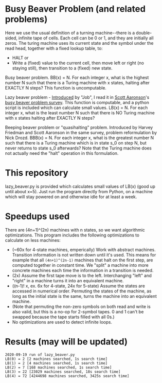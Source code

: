 # Busy Beaver Problem (and related problems)
Here we use the usual definition of a turning machine--there is a double-sided, infinite tape of cells. Each cell can be 0 or 1, and they are initially all zeros. The turing machine uses its current state and the symbol under the read head, together with a fixed lookup table, to:
- HALT or
- Write a (fixed) value to the current cell, then move left or right (no staying still), then transition to a (fixed) new state.

Busy beaver problem. BB(x) = N. For each integer x, what is the highest number N such that there is a Turing machine with x states, halting after EXACTLY N steps? This function is uncomputable.

Lazy beaver problem - [Introduced](https://www.scottaaronson.com/blog/?p=4916#comment-1850265) by "Job", I read it in [Scott Aaronson](https://www.scottaaronson.com/blog/?p=4916)'s [busy beaver problem survey](https://www.scottaaronson.com/papers/bb.pdf). This function is computable, and a python script is included which can calculate small values.
LB(x) = N. For each integer x, what is the least number N such that there is NO Turing machine with x states halting after EXACTLY N steps?

Beeping beaver problem or "quasihalting" problem. Introduced by Harvey Friedman and Scott Aaronson in the same survey, problem reformulation by Nick Drozd.
BBB(x) = N. For each integer x, what is the greatest number N such that there is a Turing machine which is in state s_0 on step N, but never returns to state s_0 afterwards? Note that the Turing machine does not actually need the "halt" operation in this formulation.

# This repository

lazy_beaver.py is provided which calculates small values of LB(x) (good up until about x=5). Just run the program directly from Python, on a machine which will stay powered on and otherwise idle for at least a week. 

# Speedups used

There are (4n+1)^(2n) machines with n states, so we want algorithmic optimizations. This program includes the following optimizations to calculate on less machines:
- (~60x for 4-state machines, emperically) Work with abstract machines. Transition information is not written down until it's used. This means for example that all `(4n+1)^(2n-1)` machines that halt on the first step, are computed together in constant time. We "split" a machine into more concrete machines each time the information in a transition is needed.
- (2x) Assume the first tape move is to the left. Interchanging "left" and "right" in a machine turns it into an equivalent machine.
- ((n-1)! x, ex. 6x for 4-state, 24x for 5-state) Assume the states are accessed in numerical order. Permuting the states of the machine, as long as the initial state is the same, turns the machine into an equivalent machine. 
- (Note that permuting the non-zero symbols on both read and write is also valid, but this is a no-op for 2-symbol tapes. 0 and 1 can't be swapped because the tape starts filled with all 0s.)
- No optimizations are used to detect infinite loops.

# Results (may will be updated)

```
2020-09-19 run of lazy_beaver.py
LB(0) = 2 [2 machines searched, 1s search time]
LB(1) = 2 [4 machines searched, 1s search time]
LB(2) = 7 [168 machines searched, 1s search time]
LB(3) = 22 [23029 machines searched, 18s search time]
LB(4) = 72 [4244698 machines searched, 3425s search time]
```
